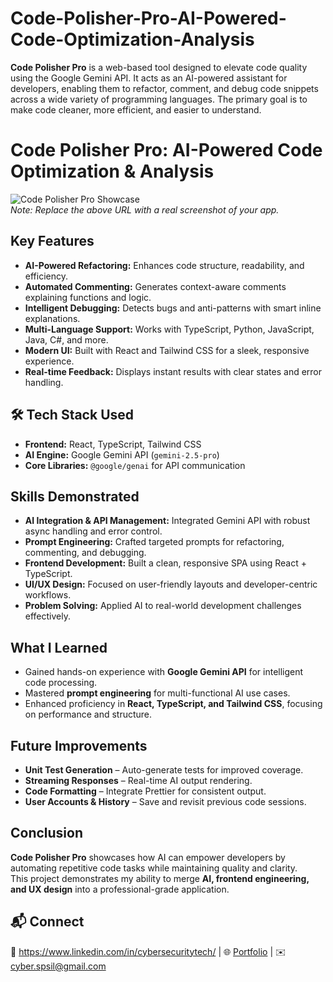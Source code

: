 # Code-Polisher-Pro-AI-Powered-Code-Optimization-Analysis
**Code Polisher Pro** is a web-based tool designed to elevate code quality using the Google Gemini API. It acts as an AI-powered assistant for developers, enabling them to refactor, comment, and debug code snippets across a wide variety of programming languages. The primary goal is to make code cleaner, more efficient, and easier to understand.
# Code Polisher Pro: AI-Powered Code Optimization & Analysis

![Code Polisher Pro Showcase](https://image2url.com/images/1761315228191-55e8433f-ea65-47e4-b3c6-604545a8b35e.png)  
*Note: Replace the above URL with a real screenshot of your app.*

## Key Features
- **AI-Powered Refactoring:** Enhances code structure, readability, and efficiency.  
- **Automated Commenting:** Generates context-aware comments explaining functions and logic.  
- **Intelligent Debugging:** Detects bugs and anti-patterns with smart inline explanations.  
- **Multi-Language Support:** Works with TypeScript, Python, JavaScript, Java, C#, and more.  
- **Modern UI:** Built with React and Tailwind CSS for a sleek, responsive experience.  
- **Real-time Feedback:** Displays instant results with clear states and error handling.

## 🛠️ Tech Stack Used
- **Frontend:** React, TypeScript, Tailwind CSS  
- **AI Engine:** Google Gemini API (`gemini-2.5-pro`)  
- **Core Libraries:** `@google/genai` for API communication  

## Skills Demonstrated
- **AI Integration & API Management:** Integrated Gemini API with robust async handling and error control.  
- **Prompt Engineering:** Crafted targeted prompts for refactoring, commenting, and debugging.  
- **Frontend Development:** Built a clean, responsive SPA using React + TypeScript.  
- **UI/UX Design:** Focused on user-friendly layouts and developer-centric workflows.  
- **Problem Solving:** Applied AI to real-world development challenges effectively.  


## What I Learned
- Gained hands-on experience with **Google Gemini API** for intelligent code processing.  
- Mastered **prompt engineering** for multi-functional AI use cases.  
- Enhanced proficiency in **React, TypeScript, and Tailwind CSS**, focusing on performance and structure.  


## Future Improvements
- **Unit Test Generation** – Auto-generate tests for improved coverage.  
- **Streaming Responses** – Real-time AI output rendering.  
- **Code Formatting** – Integrate Prettier for consistent output.  
- **User Accounts & History** – Save and revisit previous code sessions.  


## Conclusion
**Code Polisher Pro** showcases how AI can empower developers by automating repetitive code tasks while maintaining quality and clarity.  
This project demonstrates my ability to merge **AI, frontend engineering, and UX design** into a professional-grade application.

## 📬 Connect
💼 https://www.linkedin.com/in/cybersecuritytech/ | 🌐 [Portfolio](#) | ✉️ cyber.spsil@gmail.com
